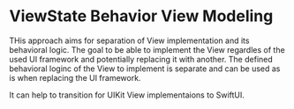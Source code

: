 # ViewState Behavior View Modeling

THis approach aims for separation of View implementation and its behavioral logic.
The goal to be able to implement the View regardles of the used UI framework and potentially replacing it with another. The defined behavioral loginc of the View to implement is separate and can be used as is when replacing the UI framework.

It can help to transition for UIKit View implementaions to SwiftUI.